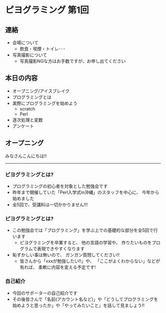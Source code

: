 # ピヨグラミング 第1回

## 連絡
- 会場について
    - 飲食・喫煙・トイレ･･･
- 写真撮影について
    - 写真撮影NGな方はお手数ですが、お申し出てください

## 本日の内容
- オープニング/アイスブレイク
- プログラミングとは
- 実際にプログラミングを始めよう
    - scratch
    - Perl
- 逐次処理と変数
- アンケート

## オープニング

みなさんこんにちは!!

---

### ピヨグラミングとは?

- プログラミングの初心者を対象とした勉強会です
- 昨年まで開催していた「Perl入学式in沖縄」のスタッフを中心に、 今年から始めました
- 全5回で、受講料は一切かかりません!!!


### ピヨグラミングとは?
- この勉強会では「プログラミング」を学ぶ上での基礎的な部分を全5回で行います
    - ピヨグラミングを卒業すると、 他の言語の学習や、 作りたいものをプログラムで表現できやすくなります
- 恥ずかしい事は無いので、 ガンガン質問してください!!
    - 皆さんから「xxxが勉強したい!!」や、 「ここがよくわからない」などが有れば、 柔軟に内容を変える予定です!

### 自己紹介
- 今回のサポーターの自己紹介です
- その後皆さんで「名前(アカウント名など)」や「どうしてプログラミングを始めようと思ったか」や「やってみたいこと」を話して見ましょう!!
